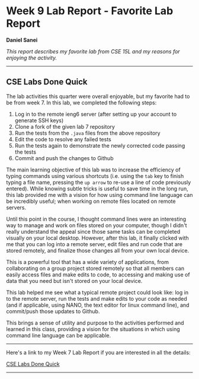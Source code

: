 # Week 9 Lab Report - Favorite Lab Report
**Daniel Sanei**

*This report describes my favorite lab from CSE 15L and my reasons for enjoying the activity.*

---
## CSE Labs Done Quick

The lab activities this quarter were overall enjoyable, but my favorite had to be from week 7. In this lab, we completed the following steps:

1. Log in to the remote ieng6 server (after setting up your account to generate SSH keys)
2. Clone a fork of the given lab 7 repository
3. Run the tests from the `.java` files from the above repository
4. Edit the code to resolve any failed tests
5. Run the tests again to demonstrate the newly corrected code passing the tests
6. Commit and push the changes to Github

The main learning objective of this lab was to increase the efficiency of typing commands using various shortcuts 
(i.e. using the `tab` key to finish typing a file name, pressing the `up arrow` to re-use a line of code previously entered).
While knowing subtle tricks is useful to save time in the long run, this lab provided me with a vision for how using 
command line language can be incredibly useful; when working on remote files located on remote servers.

Until this point in the course, I thought command lines were an interesting way to manage and work on files stored 
on your computer, though I didn't really understand the appeal since those same tasks can be completed visually on your
local desktop. However, after this lab, it finally clicked with me that you can log into a remote server, edit files
and run code that are stored remotely, and finalize those changes all from your own local device.

This is a powerful tool that has a wide variety of applications, from collaborating on a group project stored remotely
so that all members can easily access files and make edits to code, to accessing and making use of data that you need
but isn't stored on your local device.

This lab helped me see what a typical remote project could look like: log in to the remote server, run the tests and
make edits to your code as needed (and if applicable, using NANO, the text editor for linux command line), and commit/push those updates to Github.

This brings a sense of utility and purpose to the activities performed and learned in this class, providing a vision for 
the situations in which using command line language can be applicable.

---
Here's a link to my Week 7 Lab Report if you are interested in all the details:

[CSE Labs Done Quick](https://ds905.github.io/cse15l-lab-reports/week7)

---
